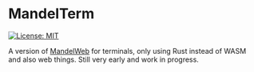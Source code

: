 # MandelTerm
[![License: MIT](https://img.shields.io/badge/License-MIT-blue.svg)](https://choosealicense.com/licenses/mit/l)

A version of [MandelWeb](https://github.com/oojmed/MandelWeb) for terminals, only using Rust instead of WASM and also web things. Still very early and work in progress.
